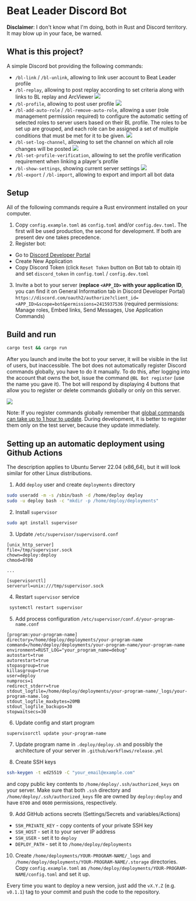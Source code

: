 # Beat Leader Discord Bot

**Disclaimer**: I don't know what I'm doing, both in Rust and Discord territory. It may blow up in your face, be warned.

## What is this project?

A simple Discord bot providing the following commands:

- ``/bl-link`` / ``/bl-unlink``, allowing to link user account to Beat Leader profile  
- ``/bl-replay``, allowing to post replay according to set criteria along with links to BL replay and ArcViewer ![](assets/bl-replay.gif)
- ``/bl-profile``, allowing to post user profile ![](assets/bl-profile.gif)
- ``/bl-add-auto-role`` / ``/bl-remove-auto-role``, allowing a user (role management permission required) to configure the automatic setting of selected roles to server users based on their BL profile. The roles to be set up are grouped, and each role can be assigned a set of multiple conditions that must be met for it to be given. ![](assets/bl-role.gif)
- ``/bl-set-log-channel``, allowing to set the channel on which all role changes will be posted ![](assets/bl-log.gif)
- ``/bl-set-profile-verification``, allowing to set the profile verification requirement when linking a player's profile
- ``/bl-show-settings``, showing current server settings ![](assets/bl-show.gif)
- ``/bl-export`` / ``/bl-import``, allowing to export and import all bot data

## Setup

All of the following commands require a Rust environment installed on your computer.

1. Copy ``config.example.toml`` as ``config.toml`` and/or ``config.dev.toml``. The first will be used production, the second for development. If both are present dev one takes precedence.
2. Register bot:
- Go to [Discord Developer Portal](https://discord.com/developers/applications)
- Create New Application
- Copy Discord Token (click ``Reset Token`` button on Bot tab to obtain it) and set ``discord_token`` in ``config.toml`` / ``config.dev.toml``
3. Invite a bot to your server (**replace ``<APP_ID>`` with your application ID**, you can find it on General Information tab in Discord Developer Portal)
``https://discord.com/oauth2/authorize?client_id=<APP_ID>&scope=bot&permissions=2415937536``
   (required permissions: Manage roles, Embed links, Send Messages, Use Application Commands)

## Build and run
```bash
cargo test && cargo run
```

After you launch and invite the bot to your server, it will be visible in the list of users, but inaccessible. The bot does not automatically register Discord commands globally, you have to do it manually. To do this, after logging into the account that owns the bot, issue the command ``@BL Bot register`` (use the name you gave it). The bot will respond by displaying 4 buttons that allow you to register or delete commands globally or only on this server.

![](assets/register.png)

Note: If you register commands globally remember that [global commands can take up to 1 hour to update](https://discordnet.dev/guides/int_basics/application-commands/slash-commands/creating-slash-commands.html#:~:text=Note%3A%20Global%20commands%20will%20take,yet%20please%20follow%20this%20guide.). During development, it is better to register them only on the test server, because they update immediately.


## Setting up an automatic deployment using Github Actions

The description applies to Ubuntu Server 22.04 (x86_64), but it will look similar for other Linux distributions.

1. Add ``deploy`` user and create ``deployments`` directory

```bash
sudo useradd -m -s /sbin/bash -d /home/deploy deploy
sudo -u deploy bash -c "mkdir -p /home/deploy/deployments"
```

2. Install ``supervisor``

```bash
sudo apt install supervisor
```

3. Update ``/etc/supervisor/supervisord.conf``

```tom
[unix_http_server]
file=/tmp/supervisor.sock
chown=deploy:deploy
chmod=0700

... 

[supervisorctl]
serverurl=unix:///tmp/supervisor.sock
```

4. Restart ``supervisor`` service

```bash
 systemctl restart supervisor
```

5. Add process configuration ``/etc/supervisor/conf.d/your-program-name.conf``

```
[program:your-program-name]
directory=/home/deploy/deployments/your-program-name
command=/home/deploy/deployments/your-program-name/your-program-name
environment=RUST_LOG="your_program_name=debug"
autostart=true
autorestart=true
stopasgroup=true
killasgroup=true
user=deploy
numprocs=1
redirect_stderr=true
stdout_logfile=/home/deploy/deployments/your-program-name/_logs/your-program-name.log
stdout_logfile_maxbytes=20MB
stdout_logfile_backups=30
stopwaitsecs=30
```

6. Update config and start program

```bash
supervisorctl update your-program-name
```

7. Update program name in ``.deploy/deploy.sh`` and possibly the architecture of your server in ``.github/workflows/release.yml``


8. Create SSH keys

```bash
ssh-keygen -t ed25519 -C "your_email@example.com"
```
and copy public key contents to ``/home/deploy/.ssh/authorized_keys`` on your server. Make sure that both ``.ssh`` directory and ``/home/deploy/.ssh/authorized_keys`` file are owned by ``deploy:deploy`` and have ``0700`` and ``0600`` permissions, respectively.

9. Add GitHub actions secrets (Settings/Secrets and variables/Actions)
- ``SSH_PRIVATE_KEY`` - copy contents of your private SSH key
- ``SSH_HOST`` - set it to your server IP address
- ``SSH_USER`` - set it to ``deploy``
- ``DEPLOY_PATH`` - set it to ``/home/deploy/deployments``

10. Create ``/home/deployments/YOUR-PROGRAM-NAME/_logs`` and ``/home/deploy/deployments/YOUR-PROGRAM-NAME/.storage`` directories. Copy ``config.example.toml`` as ``/home/deploy/deployments/YOUR-PROGRAM-NAME/config.toml`` and set it up.
 
Every time you want to deploy a new version, just add the ``vX.Y.Z`` (e.g. ``v0.1.1``) tag to your commit and push the code to the repository.
